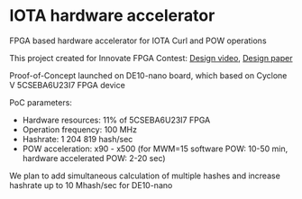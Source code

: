 # IOTA hardware accelerator
FPGA based hardware accelerator for IOTA Curl and POW operations

This project created for Innovate FPGA Contest:
[Design video](https://www.youtube.com/watch?v=JJRlwTJHBCg), 
[Design paper](http://www.innovatefpga.com/cgi-bin/innovate/teams.pl?Id=EM080)

Proof-of-Concept launched on DE10-nano board, which based on Cyclone V 5CSEBA6U23I7 FPGA device

PoC parameters:
- Hardware resources: 11% of 5CSEBA6U23I7 FPGA 
- Operation frequency: 100 MHz
- Hashrate: 1 204 819 hash/sec 
- POW acceleration: x90 - x500 (for MWM=15 software POW: 10-50 min, hardware accelerated POW: 2-20 sec)

We plan to add simultaneous calculation of multiple hashes and increase hashrate up to 10 Mhash/sec for DE10-nano
